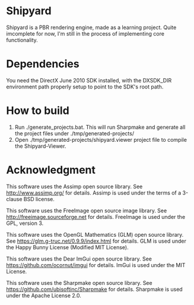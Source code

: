 # Shipyard

Shipyard is a PBR rendering engine, made as a learning project. Quite imcomplete for now, I'm still in the process of implementing core functionality.

# Dependencies
You need the DirectX June 2010 SDK installed, with the DXSDK_DIR environment path properly setup to point to the SDK's root path.

# How to build
1. Run ./generate_projects.bat. This will run Sharpmake and generate all the project files under ./tmp/generated-projects/
2. Open ./tmp/generated-projects/shipyard.viewer project file to compile the Shipyard-Viewer.

# Acknowledgment
This software uses the Assimp open source library. See http://www.assimp.org/ for details.
			Assimp is used under the terms of a 3-clause BSD license.

This software uses the FreeImage open source image library. See http://freeimage.sourceforge.net for details.
			FreeImage is used under the GPL, version 3.

This software uses the OpenGL Mathematics (GLM) open source library. See https://glm.g-truc.net/0.9.9/index.html for details.
			GLM is used under the Happy Bunny License (Modified MIT License).

This software uses the Dear ImGui open source library. See https://github.com/ocornut/imgui for details.
			ImGui is used under the MIT License.
			
This software uses the Sharpmake open source library. See https://github.com/ubisoftinc/Sharpmake for details.
			Sharpmake is used under the Apache License 2.0.